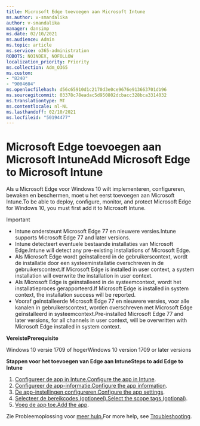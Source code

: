 ```yaml
---
title: Microsoft Edge toevoegen aan Microsoft Intune
ms.author: v-smandalika
author: v-smandalika
manager: dansimp
ms.date: 02/10/2021
ms.audience: Admin
ms.topic: article
ms.service: o365-administration
ROBOTS: NOINDEX, NOFOLLOW
localization_priority: Priority
ms.collection: Adm_O365
ms.custom:
- "8240"
- "9004604"
ms.openlocfilehash: d56c65910d1c2170d3e0ce9676e913663701db96
ms.sourcegitcommit: 03378c78eadac5d950802dcbacc328bca3314032
ms.translationtype: MT
ms.contentlocale: nl-NL
ms.lasthandoff: 02/10/2021
ms.locfileid: "50194477"
---
```

# <a name="add-microsoft-edge-to-microsoft-intune"></a><span data-ttu-id="ef040-102">Microsoft Edge toevoegen aan Microsoft Intune</span><span class="sxs-lookup"><span data-stu-id="ef040-102">Add Microsoft Edge to Microsoft Intune</span></span>

<span data-ttu-id="ef040-103">Als u Microsoft Edge voor Windows 10 wilt implementeren, configureren, bewaken en beschermen, moet u het eerst toevoegen aan Microsoft Intune.</span><span class="sxs-lookup"><span data-stu-id="ef040-103">To be able to deploy, configure, monitor, and protect Microsoft Edge for Windows 10, you must first add it to Microsoft Intune.</span></span>

> [!IMPORTANT]
- <span data-ttu-id="ef040-104">Intune ondersteunt Microsoft Edge 77 en nieuwere versies.</span><span class="sxs-lookup"><span data-stu-id="ef040-104">Intune supports Microsoft Edge 77 and later versions.</span></span>
- <span data-ttu-id="ef040-105">Intune detecteert eventuele bestaande installaties van Microsoft Edge.</span><span class="sxs-lookup"><span data-stu-id="ef040-105">Intune will detect any pre-existing installations of Microsoft Edge.</span></span>
- <span data-ttu-id="ef040-106">Als Microsoft Edge wordt geïnstalleerd in de gebruikerscontext, wordt de installatie door een systeeminstallatie overschreven in de gebruikerscontext.</span><span class="sxs-lookup"><span data-stu-id="ef040-106">If Microsoft Edge is installed in user context, a system installation will overwrite the installation in user context.</span></span>
- <span data-ttu-id="ef040-107">Als Microsoft Edge is geïnstalleerd in de systeemcontext, wordt het installatieproces gerapporteerd.</span><span class="sxs-lookup"><span data-stu-id="ef040-107">If Microsoft Edge is installed in system context, the installation success will be reported.</span></span>
- <span data-ttu-id="ef040-108">Vooraf geïnstalleerde Microsoft Edge 77 en nieuwere versies, voor alle kanalen in gebruikerscontext, worden overschreven met Microsoft Edge geïnstalleerd in systeemcontext.</span><span class="sxs-lookup"><span data-stu-id="ef040-108">Pre-installed Microsoft Edge 77 and later versions, for all channels in user context, will be overwritten with Microsoft Edge installed in system context.</span></span>

<span data-ttu-id="ef040-109">**Vereiste**</span><span class="sxs-lookup"><span data-stu-id="ef040-109">**Prerequisite**</span></span>

<span data-ttu-id="ef040-110">Windows 10 versie 1709 of hoger</span><span class="sxs-lookup"><span data-stu-id="ef040-110">Windows 10 version 1709 or later versions</span></span>

<span data-ttu-id="ef040-111">**Stappen voor het toevoegen van Edge aan Intune**</span><span class="sxs-lookup"><span data-stu-id="ef040-111">**Steps to add Edge to Intune**</span></span>

1. <span data-ttu-id="ef040-112">[Configureer de app in Intune.](https://docs.microsoft.com/mem/intune/apps/apps-windows-edge)</span><span class="sxs-lookup"><span data-stu-id="ef040-112">[Configure the app in Intune](https://docs.microsoft.com/mem/intune/apps/apps-windows-edge).</span></span>
2. <span data-ttu-id="ef040-113">[Configureer de app-informatie.](https://docs.microsoft.com/mem/intune/apps/apps-windows-edge)</span><span class="sxs-lookup"><span data-stu-id="ef040-113">[Configure the app information](https://docs.microsoft.com/mem/intune/apps/apps-windows-edge).</span></span>
3. <span data-ttu-id="ef040-114">[De app-instellingen configureren.](https://docs.microsoft.com/mem/intune/apps/apps-windows-edge)</span><span class="sxs-lookup"><span data-stu-id="ef040-114">[Configure the app settings](https://docs.microsoft.com/mem/intune/apps/apps-windows-edge).</span></span>
4. <span data-ttu-id="ef040-115">[Selecteer de bereikcodes (optioneel).](https://docs.microsoft.com/mem/intune/apps/apps-windows-edge)</span><span class="sxs-lookup"><span data-stu-id="ef040-115">[Select the scope tags (optional)](https://docs.microsoft.com/mem/intune/apps/apps-windows-edge).</span></span>
5. <span data-ttu-id="ef040-116">[Voeg de app toe.](https://docs.microsoft.com/mem/intune/apps/apps-windows-edge)</span><span class="sxs-lookup"><span data-stu-id="ef040-116">[Add the app](https://docs.microsoft.com/mem/intune/apps/apps-windows-edge).</span></span>

<span data-ttu-id="ef040-117">Zie Probleemoplossing voor [meer hulp.](https://docs.microsoft.com/mem/intune/apps/apps-windows-edge)</span><span class="sxs-lookup"><span data-stu-id="ef040-117">For more help, see [Troubleshooting](https://docs.microsoft.com/mem/intune/apps/apps-windows-edge).</span></span>




